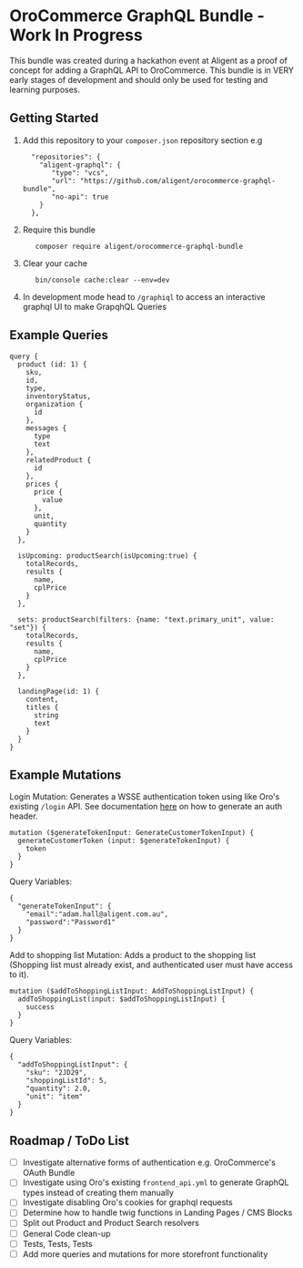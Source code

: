 # OroCommerce GraphQL Bundle - Work In Progress
This bundle was created during a hackathon event at Aligent as a proof of concept for adding a GraphQL API to OroCommerce. This bundle is in VERY early stages of development and should only be used for testing and learning purposes.

## Getting Started
1. Add this repository to your `composer.json` repository section e.g 
    ```
      "repositories": {
        "aligent-graphql": {
           "type": "vcs",
           "url": "https://github.com/aligent/orocommerce-graphql-bundle",
           "no-api": true
        }
      },
   ```
2. Require this bundle
   ```shell
      composer require aligent/orocommerce-graphql-bundle
   ```
3. Clear your cache
   ```shell
      bin/console cache:clear --env=dev
   ```
4. In development mode head to `/graphiql` to access an interactive graphql UI to make GrapqhQL Queries

## Example Queries
```
query {
  product (id: 1) {
    sku,
    id,
    type,
    inventoryStatus,
    organization {
      id
    },
    messages {
      type
      text
    },
    relatedProduct {
      id
    },
    prices {
      price {
      	value
      },
      unit,
      quantity
    }
  },
  
  isUpcoming: productSearch(isUpcoming:true) {
    totalRecords,
    results {
      name,
      cplPrice
    }
  },
  
  sets: productSearch(filters: {name: "text.primary_unit", value: "set"}) {
    totalRecords,
    results {
      name,
      cplPrice
    }
  },
  
  landingPage(id: 1) {
    content,
    titles {
      string
      text
    }
  }
}
```

## Example Mutations

Login Mutation:
Generates a WSSE authentication token using like Oro's existing `/login` API. See documentation [here](https://doc.oroinc.com/api/authentication/wsse/#header-generation) on how to generate an auth header.
```
mutation ($generateTokenInput: GenerateCustomerTokenInput) {
  generateCustomerToken (input: $generateTokenInput) {
    token
  }
}
```

Query Variables:
```
{
  "generateTokenInput": {
    "email":"adam.hall@aligent.com.au",
  	"password":"Password1"
  }
}
```

Add to shopping list Mutation:
Adds a product to the shopping list (Shopping list must already exist, and authenticated user must have access to it).
```
mutation ($addToShoppingListInput: AddToShoppingListInput) {
  addToShoppingList(input: $addToShoppingListInput) {
    success
  }
}
```

Query Variables:
```
{
  "addToShoppingListInput": {
    "sku": "2JD29",
    "shoppingListId": 5,
    "quantity": 2.0,
    "unit": "item"
  }
}
```

## Roadmap / ToDo List
- [ ] Investigate alternative forms of authentication e.g. OroCommerce's OAuth Bundle
- [ ] Investigate using Oro's existing `frontend_api.yml` to generate GraphQL types instead of creating them manually
- [ ] Investigate disabling Oro's cookies for graphql requests
- [ ] Determine how to handle twig functions in Landing Pages / CMS Blocks
- [ ] Split out Product and Product Search resolvers
- [ ] General Code clean-up
- [ ] Tests, Tests, Tests
- [ ] Add more queries and mutations for more storefront functionality 
